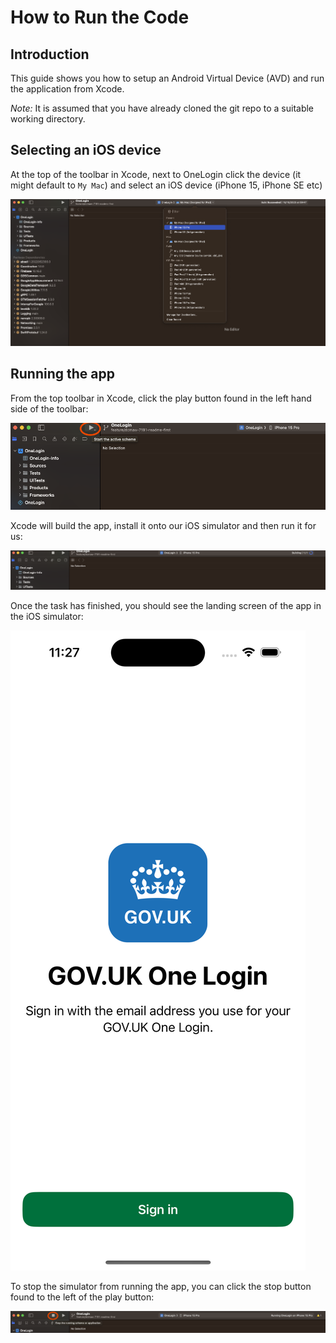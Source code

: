 # How to Run the Code

## Introduction

This guide shows you how to setup an Android Virtual Device (AVD) and run the application from Xcode.

_Note:_ It is assumed that you have already cloned the git repo to a suitable working directory.

## Selecting an iOS device

At the top of the toolbar in Xcode, next to OneLogin click the device (it might default to `My Mac`) and select an iOS device (iPhone 15, iPhone SE etc)

<div style="width: 100%; max-width: 800px; margin-left: auto; margin-right: auto;">

![Screenshot of selecting an iOS device simulator in Xcode](assets/running-the-code/select-device.png)

</div> 

## Running the app

From the top toolbar in Xcode, click the play button found in the left hand side of the toolbar:

<div style="width: 100%; max-width: 800px; margin-left: auto; margin-right: auto;">

![Screenshot of the run button in Xcode](assets/running-the-code/run-app.png)

</div> 

Xcode will build the app, install it onto our iOS simulator and then run it for us:

<div style="width: 100%; max-width: 800px; margin-left: auto; margin-right: auto;">

![Screenshot of Xcode showing the Gradle Build progress bar](assets/running-the-code/app-building.png)

</div> 

Once the task has finished, you should see the landing screen of the app in the iOS simulator:

<div style="width: 100%; max-width: 800px; margin-left: auto; margin-right: auto;">

![Screenshot of Xcode showing the app running on the iPhone simulator](assets/running-the-code/simulator-loaded.png)

</div>

To stop the simulator from running the app, you can click the stop button found to the left of the play button:

 <div style="width: 100%; max-width: 800px; margin-left: auto; margin-right: auto;">

![Screenshot of Xcode's stop button](assets/running-the-code/stop-button.png)

</div>
